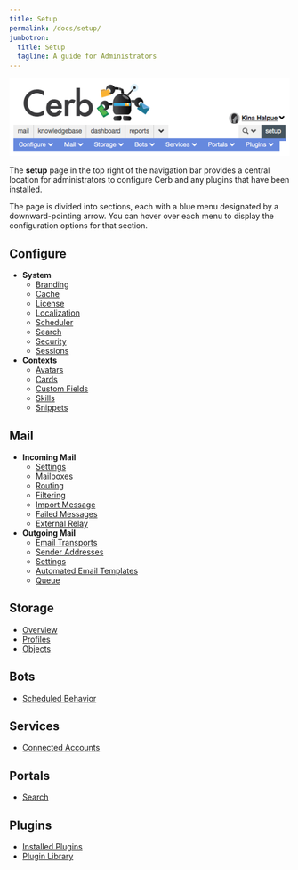 ```yaml
---
title: Setup
permalink: /docs/setup/
jumbotron:
  title: Setup
  tagline: A guide for Administrators
---
```


<div class="cerb-screenshot">
<img src="/assets/images/docs/setup/setup_menus.png" class="screenshot">
</div>

The **setup** page in the top right of the navigation bar provides a central location for administrators to configure Cerb and any plugins that have been installed.

The page is divided into sections, each with a blue menu designated by a downward-pointing arrow. You can hover over each menu to display the configuration options for that section.

## Configure

- **System**
	- [Branding](/docs/setup/branding)
	- [Cache](/docs/setup/cache)
	- [License](/docs/setup/license)
	- [Localization](/docs/setup/localization)
	- [Scheduler](/docs/setup/scheduler)
	- [Search](/docs/setup/search)
	- [Security](/docs/setup/security)
	- [Sessions](/docs/setup/sessions)
- **Contexts**
	- [Avatars](/docs/setup/avatars)
	- [Cards](/docs/setup/cards)
	- [Custom Fields](/docs/setup/custom-fields)
	- [Skills](/docs/setup/skills)
	- [Snippets](/docs/setup/snippets)
	
## Mail

- **Incoming Mail**
	- [Settings](/docs/setup/mail-settings)
	- [Mailboxes](/docs/setup/mailboxes)
	- [Routing](/docs/setup/mail-routing)
	- [Filtering](/docs/setup/mail-filtering)
	- [Import Message](/docs/setup/mail-import)
	- [Failed Messages](/docs/setup/mail-failed)
	- [External Relay](/docs/setup/mail-relay)
- **Outgoing Mail**
	- [Email Transports](/docs/setup/mail-transports)
	- [Sender Addresses](/docs/setup/sender-addresses)
	- [Settings](/docs/setup/mail-outgoing)
	- [Automated Email Templates](/docs/setup/mail-templates)
	- [Queue](/docs/setup/mail-queue)

## Storage

- [Overview](/docs/setup/storage-overview)
- [Profiles](/docs/setup/storage-profiles)
- [Objects](/docs/setup/storage-objects)

## Bots

- [Scheduled Behavior](/docs/setup/scheduled-behavior)

## Services

- [Connected Accounts](/docs/setup/connected-accounts)

## Portals

- [Search](/docs/setup/portals)

## Plugins

- [Installed Plugins](/docs/setup/plugins)
- [Plugin Library](/docs/setup/plugin-library)